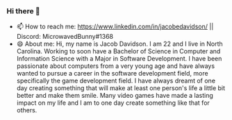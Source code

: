 ### Hi there 👋
- 📫 How to reach me: https://www.linkedin.com/in/jacobedavidson/ || Discord: MicrowavedBunny#1368
- 😄 About me: Hi, my name is Jacob Davidson. I am 22 and I live in North Carolina. Working to soon have a Bachelor of Science in Computer and Information Science with a Major in Software Development. I have been passionate about computers from a very young age and have always wanted to pursue a career in the software development field, more specifically the game development field. I have always dreamt of one day creating something that will make at least one person's life a little bit better and make them smile. Many video games have made a lasting impact on my life and I am to one day create something like that for others.

<!--
**MicrowavedBunny/MicrowavedBunny** is a ✨ _special_ ✨ repository because its `README.md` (this file) appears on your GitHub profile.

Here are some ideas to get you started:

- 🔭 I’m currently working on ...
- 🌱 I’m currently learning ...
- 👯 I’m looking to collaborate on ...
- 🤔 I’m looking for help with ...
- 💬 Ask me about ...
- 📫 How to reach me: ...
- 😄 Pronouns: ...
- ⚡ Fun fact: ...
-->
